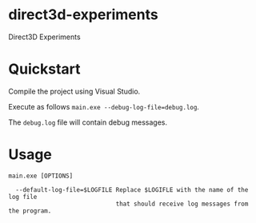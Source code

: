 # direct3d-experiments
Direct3D Experiments

# Quickstart

Compile the project using Visual Studio.

Execute as follows `main.exe --debug-log-file=debug.log`.

The `debug.log` file will contain debug messages.

# Usage

```
main.exe [OPTIONS]

  --default-log-file=$LOGFILE Replace $LOGIFLE with the name of the log file
                              that should receive log messages from the program.
```
